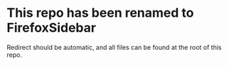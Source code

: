  # This repo has been renamed to FirefoxSidebar

 Redirect should be automatic, and all files can be found at the root of this repo.
